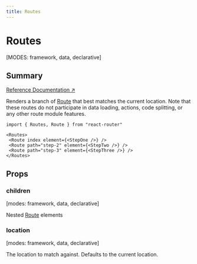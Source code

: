 ```yaml
---
title: Routes
---
```


# Routes

[MODES: framework, data, declarative]

## Summary

[Reference Documentation ↗](https://api.reactrouter.com/v7/functions/react_router.Routes.html)

Renders a branch of [Route](../components/Route) that best matches the current
location. Note that these routes do not participate in data loading, actions,
code splitting, or any other route module features.

```tsx
import { Routes, Route } from "react-router"

<Routes>
 <Route index element={<StepOne />} />
 <Route path="step-2" element={<StepTwo />} />
 <Route path="step-3" element={<StepThree />} />
</Routes>
```

## Props

### children

[modes: framework, data, declarative]

Nested [Route](../components/Route) elements

### location

[modes: framework, data, declarative]

The location to match against. Defaults to the current location.
